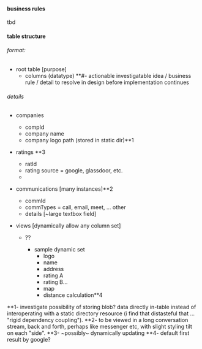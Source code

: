 #### business rules

tbd

#### table structure

###### format:
- root table [purpose]
    - columns (datatype)
**#- actionable investigatable idea / business rule / detail to resolve in design before implementation continues

###### details

- companies
    - compId
    - company name
    - company logo path (stored in static dir)**1

- ratings **3
    - ratId
    - rating source = google, glassdoor, etc.
    -

- communications [many instances]**2
    - commId
    - commTypes = call, email, meet, ... other
    - details [~large textbox field]

- views [dynamically allow any column set]
    - ??

        - sample dynamic set
            - logo
            - name
            - address
            - rating A
            - rating B...
            - map
            - distance calculation**4


**1- investigate possibility of storing blob? data directly in-table instead of interoperating with a static directory resource (i find that distasteful that ... "rigid dependency coupling").
**2- to be viewed in a long conversation stream, back and forth, perhaps like messenger etc, with slight styling tilt on each "side".
**3- ~possibly~ dynamically updating
**4- default first result by google?